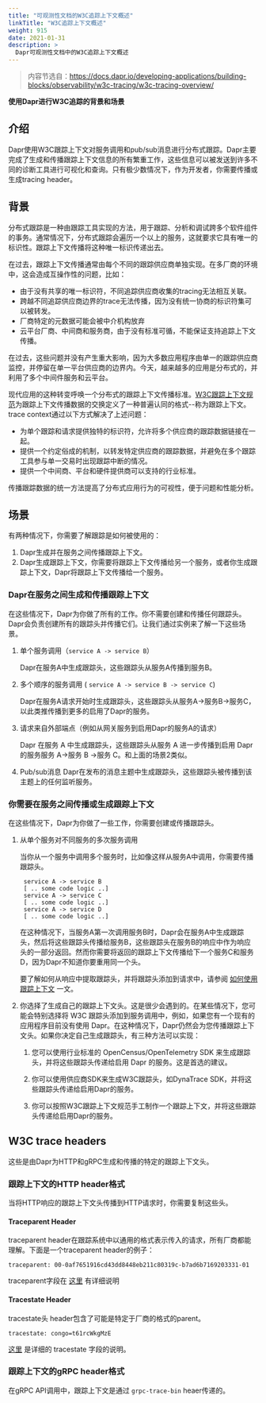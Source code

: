 ```yaml
---
title: "可观测性文档的W3C追踪上下文概述"
linkTitle: "W3C追踪上下文概述"
weight: 915
date: 2021-01-31
description: >
  Dapr可观测性文档中的W3C追踪上下文概述
---
```



> 内容节选自：https://docs.dapr.io/developing-applications/building-blocks/observability/w3c-tracing/w3c-tracing-overview/

**使用Dapr进行W3C追踪的背景和场景**

## 介绍

Dapr使用W3C跟踪上下文对服务调用和pub/sub消息进行分布式跟踪。Dapr主要完成了生成和传播跟踪上下文信息的所有繁重工作，这些信息可以被发送到许多不同的诊断工具进行可视化和查询。只有极少数情况下，作为开发者，你需要传播或生成tracing header。

## 背景

分布式跟踪是一种由跟踪工具实现的方法，用于跟踪、分析和调试跨多个软件组件的事务。通常情况下，分布式跟踪会遍历一个以上的服务，这就要求它具有唯一的标识性。跟踪上下文传播将这种唯一标识传递出去。

在过去，跟踪上下文传播通常由每个不同的跟踪供应商单独实现。在多厂商的环境中，这会造成互操作性的问题，比如：

- 由于没有共享的唯一标识符，不同追踪供应商收集的tracing无法相互关联。
- 跨越不同追踪供应商边界的trace无法传播，因为没有统一协商的标识符集可以被转发。
- 厂商特定的元数据可能会被中介机构放弃
- 云平台厂商、中间商和服务商，由于没有标准可循，不能保证支持追踪上下文传播。

在过去，这些问题并没有产生重大影响，因为大多数应用程序由单一的跟踪供应商监控，并停留在单一平台供应商的边界内。今天，越来越多的应用是分布式的，并利用了多个中间件服务和云平台。

现代应用的这种转变呼唤一个分布式的跟踪上下文传播标准。[W3C跟踪上下文规范](https://www.w3.org/TR/trace-context/)为跟踪上下文传播数据的交换定义了一种普遍认同的格式--称为跟踪上下文。trace context通过以下方式解决了上述问题：

- 为单个跟踪和请求提供独特的标识符，允许将多个供应商的跟踪数据链接在一起。
- 提供一个约定俗成的机制，以转发特定供应商的跟踪数据，并避免在多个跟踪工具参与单一交易时出现跟踪中断的情况。
- 提供一个中间商、平台和硬件提供商可以支持的行业标准。

传播跟踪数据的统一方法提高了分布式应用行为的可视性，便于问题和性能分析。

## 场景

有两种情况下，你需要了解跟踪是如何被使用的：

1. Dapr生成并在服务之间传播跟踪上下文。
2. Dapr生成跟踪上下文，你需要将跟踪上下文传播给另一个服务，或者你生成跟踪上下文，Dapr将跟踪上下文传播给一个服务。

### Dapr在服务之间生成和传播跟踪上下文

在这些情况下，Dapr为你做了所有的工作。你不需要创建和传播任何跟踪头。Dapr会负责创建所有的跟踪头并传播它们。让我们通过实例来了解一下这些场景。

1. 单个服务调用（`service A -> service B`）

    Dapr在服务A中生成跟踪头，这些跟踪头从服务A传播到服务B。

2. 多个顺序的服务调用 ( `service A -> service B -> service C`)

    Dapr在服务A请求开始时生成跟踪头，这些跟踪头从服务A->服务B->服务C，以此类推传播到更多的启用了Dapr的服务。

3. 请求来自外部端点（例如从网关服务到启用Dapr的服务A的请求）

    Dapr 在服务 A 中生成跟踪头，这些跟踪头从服务 A 进一步传播到启用 Dapr 的服务服务 A->服务 B ->服务 C。和上面的场景2类似。

4. Pub/sub消息 Dapr在发布的消息主题中生成跟踪头，这些跟踪头被传播到该主题上的任何监听服务。

### 你需要在服务之间传播或生成跟踪上下文

在这些情况下，Dapr为你做了一些工作，你需要创建或传播跟踪头。

1. 从单个服务对不同服务的多次服务调用

    当你从一个服务中调用多个服务时，比如像这样从服务A中调用，你需要传播跟踪头。

    ```
     service A -> service B
     [ .. some code logic ..]
     service A -> service C
     [ .. some code logic ..]
     service A -> service D
     [ .. some code logic ..]
    ```
    
    在这种情况下，当服务A第一次调用服务B时，Dapr会在服务A中生成跟踪头，然后将这些跟踪头传播给服务B，这些跟踪头在服务B的响应中作为响应头的一部分返回。然而你需要将返回的跟踪上下文传播给下一个服务C和服务D，因为Dapr不知道你要重用同一个头。
    
    要了解如何从响应中提取跟踪头，并将跟踪头添加到请求中，请参阅 [如何使用跟踪上下文]( https://docs.dapr.io/developing-applications/building-blocks/observability/w3c-tracing/) 一文。
    
2. 你选择了生成自己的跟踪上下文头。这是很少会遇到的。在某些情况下，您可能会特别选择将 W3C 跟踪头添加到服务调用中，例如，如果您有一个现有的应用程序目前没有使用 Dapr。在这种情况下，Dapr仍然会为您传播跟踪上下文头。如果你决定自己生成跟踪头，有三种方法可以实现：

    1. 您可以使用行业标准的 OpenCensus/OpenTelemetry SDK 来生成跟踪头，并将这些跟踪头传递给启用 Dapr 的服务。这是首选的建议。

    2. 你可以使用供应商SDK来生成W3C跟踪头，如DynaTrace SDK，并将这些跟踪头传递给启用Dapr的服务。

    3. 你可以按照W3C跟踪上下文规范手工制作一个跟踪上下文，并将这些跟踪头传递给启用Dapr的服务。

## W3C trace headers

这些是由Dapr为HTTP和gRPC生成和传播的特定的跟踪上下文头。

### 跟踪上下文的HTTP header格式

当将HTTP响应的跟踪上下文头传播到HTTP请求时，你需要复制这些头。

#### Traceparent Header

traceparent header在跟踪系统中以通用的格式表示传入的请求，所有厂商都能理解。下面是一个traceparent header的例子：

`traceparent: 00-0af7651916cd43dd8448eb211c80319c-b7ad6b7169203331-01`

traceparent字段在 [这里](https://www.w3.org/TR/trace-context/#traceparent-header) 有详细说明

#### Tracestate Header

tracestate头 header包含了可能是特定于厂商的格式的parent。

`tracestate: congo=t61rcWkgMzE`

[这里](https://www.w3.org/TR/trace-context/#tracestate-header) 是详细的 tracestate 字段的说明。

### 跟踪上下文的gRPC header格式

在gRPC API调用中，跟踪上下文是通过 `grpc-trace-bin` heaer传递的。

